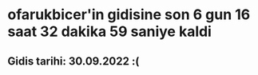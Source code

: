 # ofarukbicer'in gidisine son 6 gun 16 saat 32 dakika 59 saniye kaldi

## Gidis tarihi: 30.09.2022 :(
